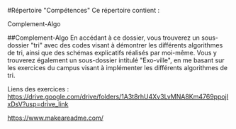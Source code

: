 #Répertoire "Compétences"
Ce répertoire contient :

Complement-Algo

##Complement-Algo
En accédant à ce dossier, vous trouverez un sous-dossier "tri" avec des codes visant à démontrer les différents algorithmes de tri, ainsi que des schémas explicatifs réalisés par moi-même. Vous y trouverez également un sous-dossier intitulé "Exo-ville", en me basant sur les exercices du campus visant à implémenter les différents algorithmes de tri.

Liens des exercices : https://drive.google.com/drive/folders/1A3t8rhU4Xv3LvMNA8Km4769ppojIxDsV?usp=drive_link

https://www.makeareadme.com/
